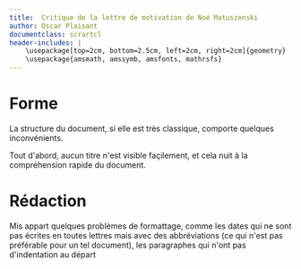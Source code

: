 ```yaml
---
title:  Critique de la lettre de motivation de Noé Matuszenski
author: Oscar Plaisant
documentclass: scrartcl
header-includes: |
    \usepackage[top=2cm, bottom=2.5cm, left=2cm, right=2cm]{geometry}
    \usepackage{amsmath, amssymb, amsfonts, mathrsfs}
---
```




# Forme

La structure du document, si elle est très classique, comporte quelques inconvénients.

Tout d'abord, aucun titre n'est visible façilement, et cela nuit à la compréhension rapide du document.

# Rédaction

Mis appart quelques problèmes de formattage, comme les dates qui ne sont pas écrites en toutes lettres mais avec des abbréviations (ce qui n'est pas préférable pour un tel document), les paragraphes qui n'ont pas d'indentation au départ
